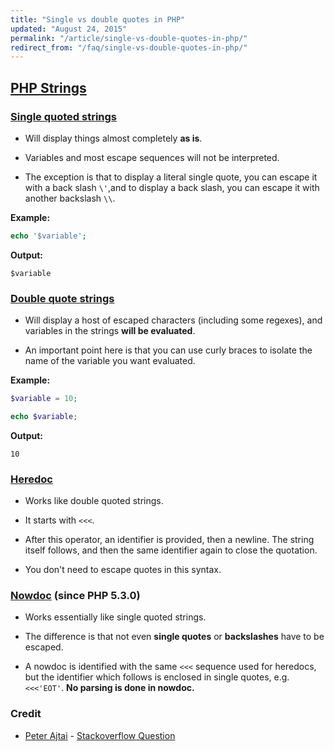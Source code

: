 ```yaml
---
title: "Single vs double quotes in PHP"
updated: "August 24, 2015"
permalink: "/article/single-vs-double-quotes-in-php/"
redirect_from: "/faq/single-vs-double-quotes-in-php/"
---
```


## [PHP Strings](http://php.net/manual/en/language.types.string.php)

### [Single quoted strings](http://php.net/manual/en/language.types.string.php#language.types.string.syntax.single)

- Will display things almost completely **as is**.

- Variables and most escape sequences will not be interpreted.

- The exception is that to display a literal single quote, you can escape it with a back slash `\'`,and to display a back slash, you can escape it with another backslash `\\`.

**Example:**

```php
echo '$variable';
```

**Output:**

```text
$variable
```

### [Double quote strings](http://www.php.net/manual/en/language.types.string.php#language.types.string.syntax.double)

- Will display a host of escaped characters (including some regexes), and variables in the strings **will be evaluated**.

- An important point here is that you can use curly braces to isolate the name of the variable you want evaluated.

**Example:**

```php
$variable = 10;

echo $variable;
```

**Output:**

```text
10
```


### [Heredoc](http://www.php.net/manual/en/language.types.string.php#language.types.string.syntax.heredoc)

- Works like double quoted strings.

- It starts with `<<<`.

- After this operator, an identifier is provided, then a newline. The string itself follows, and then the same identifier again to close the quotation.

- You don't need to escape quotes in this syntax.


### [Nowdoc](http://php.net/manual/en/language.types.string.php#language.types.string.syntax.nowdoc) (since PHP 5.3.0)

- Works essentially like single quoted strings.

- The difference is that not even **single quotes** or **backslashes** have to be escaped.

- A nowdoc is identified with the same `<<<` sequence used for heredocs, but the identifier which follows is enclosed in single quotes, e.g. `<<<'EOT'`. **No parsing is done in nowdoc.**


### Credit

- [Peter Ajtai](http://stackoverflow.com/users/186636/peter-ajtai) - [Stackoverflow Question](http://stackoverflow.com/a/3446286)
